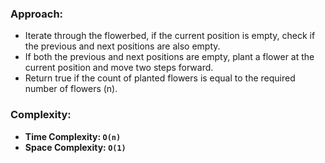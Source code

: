### Approach:
- Iterate through the flowerbed, if the current position is empty, check if the previous and next positions are also empty.
- If both the previous and next positions are empty, plant a flower at the current position and move two steps forward.
- Return true if the count of planted flowers is equal to the required number of flowers (n).
​
### Complexity:
- **Time Complexity: `O(n)`**
- **Space Complexity: `O(1)`**